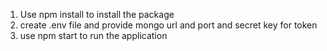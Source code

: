 1. Use npm install to install the package
2. create .env file and provide mongo url and port and secret key for token
3. use npm start to run the application
